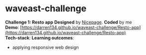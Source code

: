 # waveast-challenge
**Challenge 1: Resto app**
**Designed** by [Nicepage](https://nicepage.com/website-templates/preview/our-top-menu-90907?device=desktop). **Coded** by me  
**Demo**: [https://darren134.github.io/waveast-challenge/Resto-app](https://darren134.github.io/waveast-challenge/Resto-app)  
**Tech-stack**:
**Learning outcomes**:

-   applying responsive web design
